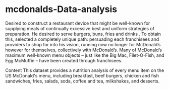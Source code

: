 # mcdonalds-Data-analysis

Desired to construct a restaurant device that might be well-known for supplying meals of continually excessive best and uniform strategies of preparation. He desired to serve burgers, buns, fries and drinks . To obtain this, selected a completely unique path: persuading each franchisees and providers to shop for into his vision, running now no longer for McDonald’s however for themselves, collectively with McDonald’s. Many of McDonald’s maximum well-known menu objects – just like the Big Mac, Filet-O-Fish, and Egg McMuffin – have been created through franchisees.


Content
This dataset provides a nutrition analysis of every menu item on the US McDonald's menu, including breakfast, beef burgers, chicken and fish sandwiches, fries, salads, soda, coffee and tea, milkshakes, and desserts.
